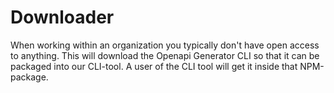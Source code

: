 # Downloader

When working within an organization you typically don't have open access to anything. This will download the Openapi Generator CLI so that it can be packaged into our CLI-tool. A user of the CLI tool will get it inside that NPM-package.

